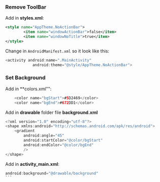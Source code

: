 ### Remove ToolBar
Add in **styles.xml**:
```xml
<style name="AppTheme.NoActionBar">
        <item name="windowActionBar">false</item>
        <item name="windowNoTitle">true</item>
</style>
```

Change in `AndroidManifest.xml` so it look like this:
```java
<activity android:name=".MainActivity"
            android:theme="@style/AppTheme.NoActionBar">
```

### Set Background
Add in **colors.xml"":
```java
    <color name="bgStart">#5D2469</color>
    <color name="bgEnd">#672DD1</color>
```

Add in **drawable** folder file **background.xml**
```java
<?xml version="1.0" encoding="utf-8"?>
<shape xmlns:android="http://schemas.android.com/apk/res/android">
    <gradient
        android:angle="45"
        android:startColor="@color/bgStart"
        android:endColor="@color/bgEnd"
        />
</shape>
```

Add in **activity_main.xml**:
````java
android:background="@drawable/background"
```